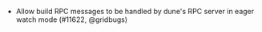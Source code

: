 - Allow build RPC messages to be handled by dune's RPC server in eager watch
  mode (#11622, @gridbugs)
